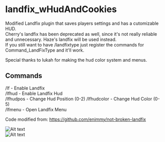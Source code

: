 # landfix_wHudAndCookies
Modified Landfix plugin that saves players settings and has a cutomizable HUD.   
Cherry's landfix has been deprecated as well, since it's not really reliable and unnecessary. Haze's landfix will be used instead.   
If you still want to have /landfixtype just register the commands for Command_LandFixType and it'll work.   

Special thanks to lukah for making the hud color system and menus.   

## Commands    
/lf - Enable Landfix    
/lfhud - Enable Landfix Hud    
/lfhudpos <number> - Change Hud Position (0-2)
/lfhudcolor <number> - Change Hud Color (0-5)    
/lfmenu - Open Landfix Menu    

Code modified from: https://github.com/enimmy/not-broken-landfix    

![Alt text](https://i.imgur.com/eKNKt8C.jpeg)  
![Alt text](https://i.imgur.com/rI1vRvF.png)    

